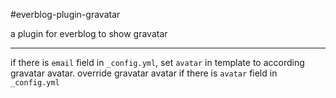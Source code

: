 #everblog-plugin-gravatar

a plugin for everblog to show gravatar

---

if there is `email` field in `_config.yml`, set `avatar` in template to according gravatar avatar. override gravatar avatar if there is `avatar` field in `_config.yml`
